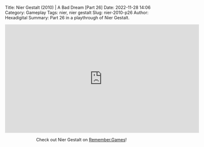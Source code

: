 Title: Nier Gestalt (2010) | A Bad Dream [Part 26]
Date: 2022-11-28 14:06
Category: Gameplay
Tags: nier,  nier gestalt
Slug: nier-2010-p26
Author: Hexadigital
Summary: Part 26 in a playthrough of Nier Gestalt.

<center><iframe src="https://www.youtube.com/embed/EE4cKtw-smw?feature=oembed" allow="accelerometer; autoplay; encrypted-media; gyroscope; picture-in-picture" width="640" height="360" frameborder="0"></iframe>

Check out Nier Gestalt on [Remember.Games](https://remember.games/game/2307/nier/)!</center>